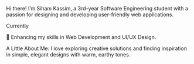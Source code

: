 Hi there! I’m Siham Kassim, a 3rd-year Software Engineering student with a passion for designing and developing user-friendly web applications. 

Currently

🌱 Enhancing my skills in Web Development and UI/UX Design.

A Little About Me:
I love exploring creative solutions and finding inspiration in simple, elegant designs with warm, earthy tones.
